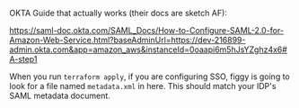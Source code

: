 OKTA Guide that actually works (their docs are sketch AF):

https://saml-doc.okta.com/SAML_Docs/How-to-Configure-SAML-2.0-for-Amazon-Web-Service.html?baseAdminUrl=https://dev-216899-admin.okta.com&app=amazon_aws&instanceId=0oaapi6m5hJsYZghz4x6#A-step1

When you run `terraform apply`, if you are configuring SSO, figgy is going to look for a file named 
`metadata.xml` in here. This should match your IDP's SAML metadata document.
